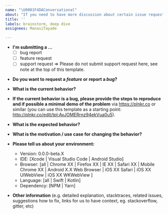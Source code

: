 ```yaml
---
name: "\U0001F4DAConversational"
about: "If you need to have more discussion about certain issue request \U0001F4D6."
title: ''
labels: brainstorm, deep dive
assignees: ManasiTayade

---
```


- **I'm submitting a ...**
  - [ ] bug report
  - [ ] feature request
  - [ ] support request => Please do not submit support request here, see note at the top of this template.

* **Do you want to request a _feature_ or report a _bug_?**

- **What is the current behavior?**

* **If the current behavior is a bug, please provide the steps to reproduce and if possible a minimal demo of the problem** via
  https://plnkr.co or similar (you can use this template as a starting point: http://plnkr.co/edit/tpl:AvJOMERrnz94ekVua0u5).

- **What is the expected behavior?**

* **What is the motivation / use case for changing the behavior?**

- **Please tell us about your environment:**

  - Version: 0.0.0-beta.X
  - IDE: [Xcode | Visual Studio Code | Android Studio]
  - Browser: [all | Chrome XX | Firefox XX | IE XX | Safari XX | Mobile Chrome XX | Android X.X Web Browser | iOS XX Safari | iOS XX UIWebView | iOS XX WKWebView ]
  - Language: [all | Swift | Kotlin]
  - Dependency: [NPM | Yarn]

* **Other information** (e.g. detailed explanation, stacktraces, related issues, suggestions how to fix, links for us to have context, eg. stackoverflow, gitter, etc)
